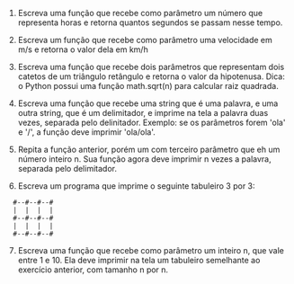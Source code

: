 1. Escreva uma função que recebe como parâmetro um número que representa
horas e retorna quantos segundos se passam nesse tempo.

2. Escreva um função que recebe como parâmetro uma velocidade em m/s e
retorna o valor dela em km/h

3. Escreva uma função que recebe dois parâmetros que representam dois
catetos de um triângulo retângulo e retorna o valor da hipotenusa.
Dica: o Python possui uma função math.sqrt(n) para calcular raiz quadrada.

4. Escreva uma função que recebe uma string que é uma palavra, e uma
outra string, que é um delimitador, e imprime na tela a palavra duas
vezes, separada pelo delinitador. Exemplo: se os parâmetros forem
'ola' e '/', a função deve imprimir 'ola/ola'.

5. Repita a função anterior, porém um com terceiro parâmetro que eh um
número inteiro n. Sua função agora deve imprimir n vezes a palavra,
separada pelo delimitador.

6. Escreva um programa que imprime o seguinte tabuleiro 3 por 3:

```
  #--#--#--#
  |  |  |  |
  #--#--#--#
  |  |  |  |
  #--#--#--#
```

7. Escreva uma função que recebe como parâmetro um inteiro n,
que vale entre 1 e 10. Ela deve imprimir na tela um tabuleiro semelhante
ao exercício anterior, com tamanho n por n.
